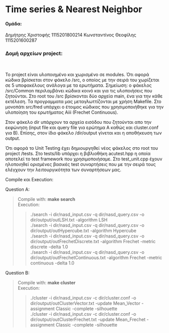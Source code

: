 <h1> Time series & Nearest Neighbor </h1>

<h4>Ομάδα:</h4> Δημήτρης Χριστοφής 1115201800214 Κωνσταντίνος Θεοφίλης 1115201600287<br/>

<h3>Δομή αρχείων project:</h3><br/>
<p>Το project είναι υλοποιημένο και χωρισμένο σε modules. 
Ότι αφορά κώδικα βρίσκεται στον φάκελο /src, ο οποίος με την σειρά του χωρίζεται σε 5 υποφακέλους ανάλογα με τα ερωτήματα. Σημείωση: ο φάκελος /src/Common περιλαμβάνει κώδικα κοινό και για τις υλοποιήσεις που ζητούνται. Στο root του /src βρίσκονται δύο αρχεία main, ένα για την κάθε εκτέλεση. Τα προγραμματα μας μεταγλωττίζονται με χρήση Makefile. Στο μονοπάτι src/fred υπάρχει ο έτοιμος κώδικας που χρησιμοποιήθηκε για την υλοποίηση του ερωτήματος Aiii (Frechet Continuous).
<br /></p>
<p>Στον φάκελο dir υπάρχουν τα αρχεία εισόδου που ζητούνται απο την εκφώνηση (input file και query file για ερώτημα Α καθώς και cluster.conf για Β). Επίσης, στον ίδιο φάκελο /dir/output γίνεται και η αποθήκευση των output.<br /></p>
<p>Ότι αφορά το Unit Testing έχει δημιουργηθεί νέος φάκελος στο root του project /tests. Στο tests/lib υπάρχει η βιβλιοθήκη acutest.hpp η οποία αποτελεί το test framework που χρησιμοποιήσαμε. Στο test_unit.cpp έχουν ηλοποιηθεί ορισμένες βασικές test συναρτήσεις που με την σειρά τους ελέγχουν την λειτουργικότητα των συναρτήσεων μας.<br /></p>

Compile και Execution:

Question A: 
>Compile with: **make search** <br />
>Execution:
>>./search -i dir/nasd_input.csv -q dir/nasd_query.csv -o dir/output/outLSH.txt -algorithm LSH <br />
>>./search -i dir/nasd_input.csv -q dir/nasd_query.csv -o dir/output/outHypercube.txt -algorithm Hypercube <br />
>>./search -i dir/nasd_input.csv -q dir/nasd_query.csv -o dir/output/outFrechetDiscrete.txt -algorithm Frechet -metric discrete -delta 1.0<br />
>>./search -i dir/nasd_input.csv -q dir/nasd_query.csv -o dir/output/outFrechetContinuous.txt -algorithm Frechet -metric continuous -delta 1.0<br />

Question B: 
>Compile with: **make cluster**<br />
>Execution:
>>./cluster -i dir/nasd_input.csv -c dir/cluster.conf -o dir/output/outClusterVector.txt -update Mean_Vector -assignment Classic -complete -silhouette<br />
>>./cluster -i dir/nasd_input.csv -c dir/cluster.conf -o dir/output/outClusterFrechet.txt -update Mean_Frechet -assignment Classic -complete -silhouette<br />
